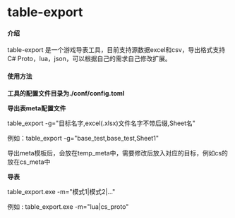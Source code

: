 # table-export

#### 介绍
table-export 是一个游戏导表工具，目前支持源数据excel和csv，导出格式支持C# Proto，lua，json，可以根据自己的需求自己修改扩展。

#### 使用方法

**工具的配置文件目录为./conf/config.toml**

**导出表meta配置文件**

table_export -g="目标名字,excel(.xlsx)文件名字不带后缀,Sheet名"

例如：table_export -g="base_test,base_test,Sheet1"

导出meta模板后，会放在temp_meta中，需要修改后放入对应的目标，例如cs的放在cs_meta中

**导表**

table_export.exe -m="模式1|模式2|..."

例如 :  table_export.exe -m="lua|cs_proto"